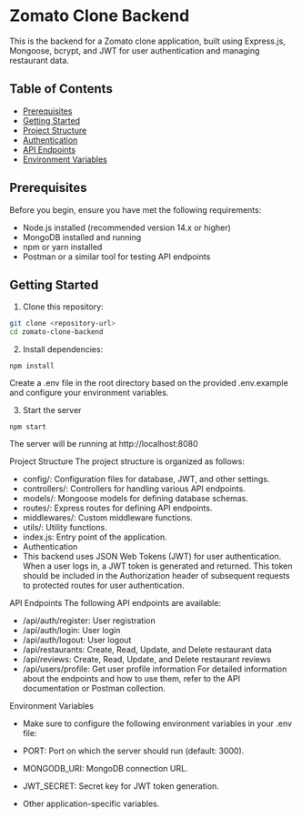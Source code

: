# Zomato Clone Backend

This is the backend for a Zomato clone application, built using Express.js, Mongoose, bcrypt, and JWT for user authentication and managing restaurant data.

## Table of Contents

- [Prerequisites](#prerequisites)
- [Getting Started](#getting-started)
- [Project Structure](#project-structure)
- [Authentication](#authentication)
- [API Endpoints](#api-endpoints)
- [Environment Variables](#environment-variables)

## Prerequisites

Before you begin, ensure you have met the following requirements:

- Node.js installed (recommended version 14.x or higher)
- MongoDB installed and running
- npm or yarn installed
- Postman or a similar tool for testing API endpoints

## Getting Started

1. Clone this repository:

```bash
git clone <repository-url>
cd zomato-clone-backend
```

2. Install dependencies:
```
npm install
```
  Create a .env file in the root directory based on the provided .env.example and configure your environment variables.
  
3. Start the server
```
npm start
```
  The server will be running at http://localhost:8080

Project Structure
The project structure is organized as follows:

- config/: Configuration files for database, JWT, and other settings.
- controllers/: Controllers for handling various API endpoints.
- models/: Mongoose models for defining database schemas.
- routes/: Express routes for defining API endpoints.
- middlewares/: Custom middleware functions.
- utils/: Utility functions.
- index.js: Entry point of the application.
- Authentication
- This backend uses JSON Web Tokens (JWT) for user authentication. When a user logs in, a JWT token is generated and returned. This token should be included in the Authorization header of subsequent requests to protected routes for user authentication.

API Endpoints
The following API endpoints are available:

- /api/auth/register: User registration
- /api/auth/login: User login
- /api/auth/logout: User logout
- /api/restaurants: Create, Read, Update, and Delete restaurant data
- /api/reviews: Create, Read, Update, and Delete restaurant reviews
- /api/users/profile: Get user profile information
For detailed information about the endpoints and how to use them, refer to the API documentation or Postman collection.

Environment Variables
- Make sure to configure the following environment variables in your .env file:

- PORT: Port on which the server should run (default: 3000).
- MONGODB_URI: MongoDB connection URL.
- JWT_SECRET: Secret key for JWT token generation.
- Other application-specific variables.
